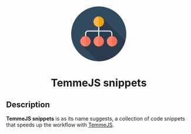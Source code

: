 <p align="center">
    <img alt="TemmeJS logo." src="assets/img/logo.png" width="150" />
    <h1 align="center">TemmeJS snippets</h1>
</p>

## Description

**TemmeJS snippets** is as its name suggests, a collection of code snippets that speeds up the workflow with [TemmeJS](https://github.com/EOussama/temmejs).
